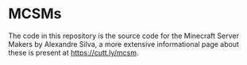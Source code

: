 # MCSMs
The code in this repository is the source code for the Minecraft Server Makers by Alexandre Silva, a more extensive informational page about these is present at https://cutt.ly/mcsm.
